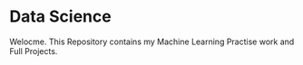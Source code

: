 # Data Science
Welocme.
This Repository contains my Machine Learning Practise work and Full Projects.
